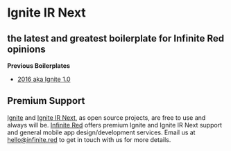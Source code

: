 # Ignite IR Next
## the latest and greatest boilerplate for Infinite Red opinions

**Previous Boilerplates**
* [2016 aka Ignite 1.0](https://github.com/infinitered/ignite-ir-boilerplate-2016)

## Premium Support

[Ignite](https://infinite.red/ignite) and [Ignite IR Next](https://github.com/infinitered/ignite-json-server), as open source projects, are free to use and always will be. [Infinite Red](https://infinite.red/) offers premium Ignite and Ignite IR Next support and general mobile app design/development services. Email us at [hello@infinite.red](mailto:hello@infinite.red) to get in touch with us for more details.
